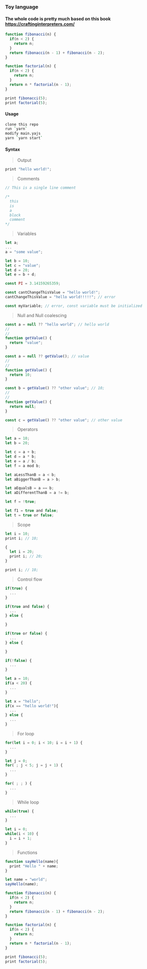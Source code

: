 ### Toy language

#### The whole code is pretty much based on this book https://craftinginterpreters.com/

```js
function fibonacci(n) {
  if(n < 2) {
    return n;
  }
  return fibonacci(n - 1) + fibonacci(n - 2);
}

function factorial(n) {
  if(n < 2) {
    return n;
  }
  return n * factorial(n - 1);
}

print fibonacci(5);
print factorial(5);
```

#### Usage

```sh
clone this repo
run `yarn`
modify main.yajs
yarn `yarn start`
```

#### Syntax

> Output

```js
print "hello world!";
```

> Comments

```js
// This is a single line comment

/* 
  this 
  is
  a
  block
  comment
*/
```

> Variables

```js
let a;
...
a = "some value";

let b = 10;
let c = "value";
let d = 20;
let e = b + d;

const PI = 3.14159265359;

const cantChangeThisValue = "hello world!";
cantChangeThisValue = "hello world!!!!!"; // error

const myVariable; // error, const variable must be initialized
```

> Null and Null coalescing

```js
const a = null ?? "hello world"; // hello world
//
//
function getValue() {
  return "value";
}

const a = null ?? getValue(); // value
//
//
function getValue() {
  return 10;
}

const b = getValue() ?? "other value"; // 10;
//
//
function getValue() {
  return null;
}

const c = getValue() ?? "other value"; // other value
```

> Operators

```js
let a = 10;
let b = 20;

let c = a + b;
let d = a * b;
let e = a / b;
let f = a mod b;

let aLessThanB = a < b;
let aBiggerThanB = a > b;

let aEqualsB = a == b;
let aDifferentThanB = a != b;

let f = !true;

let f1 = true and false;
let t = true or false;
```

> Scope

```js
let i = 10;
print i; // 10;

{
  let i = 20;
  print i; // 20;
}

print i; // 10;
```

> Control flow

```js
if(true) {
  ...
}

if(true and false) {
  ...
} else {

}

if(true or false) {
  ...
} else {

}

if(!false) {
  ...
}

let a = 10;
if(a < 20) {
  ...
}

let x = "hello";
if(x == "hello world!"){
  ...
} else {
  ...
}
```

> For loop

```js
for(let i = 0; i < 10; i = i + 1) {
  ...
}

let j = 0;
for( ; j < 5; j = j + 1) {
  ...
}

for( ; ; ) {
  ...
}
```

> While loop

```js
while(true) {
  ...
}

let i = 0;
while(i < 10) {
  i = i + 1;
}
```

> Functions

```js
function sayHello(name){
  print "Hello " + name;
}

let name = "world";
sayHello(name);

function fibonacci(n) {
  if(n < 2) {
    return n;
  }
  return fibonacci(n - 1) + fibonacci(n - 2);
}

function factorial(n) {
  if(n < 2) {
    return n;
  }
  return n * factorial(n - 1);
}

print fibonacci(5);
print factorial(5);
```
